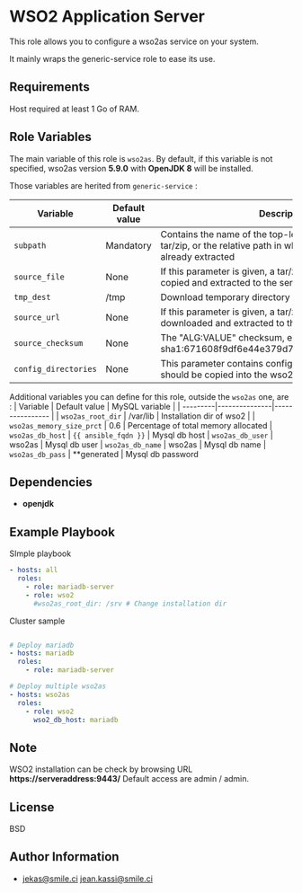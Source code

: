 WSO2 Application Server
=========

This role allows you to configure a wso2as service on your system.

It mainly wraps the generic-service role to ease its use.

Requirements
------------

Host required at least 1 Go of RAM.

Role Variables
--------------

The main variable of this role is `wso2as`. By default, if this variable is not specified, wso2as version **5.9.0** with **OpenJDK 8** will be installed.

Those variables are herited from `generic-service` :

Variable | Default value |Description
---------|---------------|--------------
`subpath` | Mandatory | Contains the name of the top-level directory inside the tar/zip, or the relative path in which the application is already extracted
`source_file` | None | If this parameter is given, a tar/zip file at this path will be copied and extracted to the server
`tmp_dest` | /tmp | Download temporary directory
`source_url` | None | If this parameter is given, a tar/zip file at this path will be downloaded and extracted to the server
`source_checksum` | None | The "ALG:VALUE" checksum, example : sha1:671608f9df6e44e379d78362557b8ec0659145d9
`config_directories`| None | This parameter contains configuration directories that should be copied into the wso2as instance

Additional variables you can define for this role, outside the `wso2as` one, are :
| Variable | Default value | MySQL variable |
| ---------|---------------|---------------- |
| `wso2as_root_dir` | /var/lib | Installation dir of wso2 |
| `wso2as_memory_size_prct` | 0.6 | Percentage of total memory allocated
| `wso2as_db_host` | `{{ ansible_fqdn }}` | Mysql db host
| `wso2as_db_user` | wso2as | Mysql db user
| `wso2as_db_name` | wso2as | Mysql db name
| `wso2as_db_pass` | **generated | Mysql db password

Dependencies
------------

* **openjdk**

Example Playbook
----------------

SImple playbook

```yml
- hosts: all
  roles:
    - role: mariadb-server
    - role: wso2
      #wso2as_root_dir: /srv # Change installation dir
```

Cluster sample

```yml

# Deploy mariadb
- hosts: mariadb
  roles:
    - role: mariadb-server

# Deploy multiple wso2as
- hosts: wso2as
  roles:
    - role: wso2
      wso2_db_host: mariadb

```

Note
----

WSO2 installation can be check by browsing URL **https://serveraddress:9443/**
Default access are admin / admin.


License
-------

BSD

Author Information
------------------

* jekas@smile.ci <jean.kassi@smile.ci>
